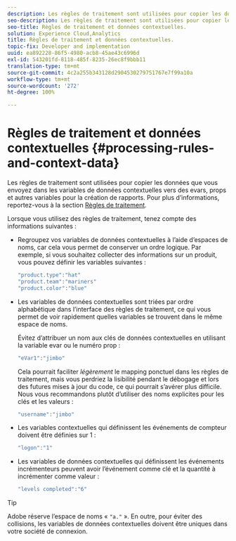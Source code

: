 ```yaml
---
description: Les règles de traitement sont utilisées pour copier les données que vous envoyez dans les variables de données contextuelles vers des evars, props et autres variables pour la création de rapports.
seo-description: Les règles de traitement sont utilisées pour copier les données que vous envoyez dans les variables de données contextuelles vers des evars, props et autres variables pour la création de rapports.
seo-title: Règles de traitement et données contextuelles.
solution: Experience Cloud,Analytics
title: Règles de traitement et données contextuelles.
topic-fix: Developer and implementation
uuid: ea892228-86f5-4980-acb8-45ae43c6996d
exl-id: 543201fd-8118-485f-8235-26ec8f9bbb11
translation-type: tm+mt
source-git-commit: 4c2a255b343128d2904530279751767e7f99a10a
workflow-type: tm+mt
source-wordcount: '272'
ht-degree: 100%

---
```


# Règles de traitement et données contextuelles {#processing-rules-and-context-data}

Les règles de traitement sont utilisées pour copier les données que vous envoyez dans les variables de données contextuelles vers des evars, props et autres variables pour la création de rapports. Pour plus d’informations, reportez-vous à la section [Règles de traitement](https://docs.adobe.com/content/help/fr-FR/analytics/admin/admin-tools/processing-rules/processing-rules.html).

Lorsque vous utilisez des règles de traitement, tenez compte des informations suivantes :

* Regroupez vos variables de données contextuelles à l’aide d’espaces de noms, car cela vous permet de conserver un ordre logique. Par exemple, si vous souhaitez collecter des informations sur un produit, vous pouvez définir les variables suivantes :

   ```js
   "product.type":"hat" 
   "product.team":"mariners" 
   "product.color":"blue"
   ```

* Les variables de données contextuelles sont triées par ordre alphabétique dans l’interface des règles de traitement, ce qui vous permet de voir rapidement quelles variables se trouvent dans le même espace de noms.

   Évitez d’attribuer un nom aux clés de données contextuelles en utilisant la variable evar ou le numéro prop :

   ```js
   "eVar1":"jimbo"
   ```

   Cela pourrait faciliter *légèrement* le mapping ponctuel dans les règles de traitement, mais vous perdriez la lisibilité pendant le débogage et lors des futures mises à jour du code, ce qui pourrait s’avérer plus difficile. Nous vous recommandons plutôt d’utiliser des noms explicites pour les clés et les valeurs :

   ```js
   "username":"jimbo"
   ```

* Les variables contextuelles qui définissent les événements de compteur doivent être définies sur 1 :

   ```js
   "logon":"1"
   ```

* Les variables de données contextuelles qui définissent les événements incrémenteurs peuvent avoir l’événement comme clé et la quantité à incrémenter comme valeur :

   ```js
   "levels completed":"6"
   ```

>[!TIP]
>
>Adobe réserve l’espace de noms « `"a."` ». En outre, pour éviter des collisions, les variables de données contextuelles doivent être uniques dans votre société de connexion.
